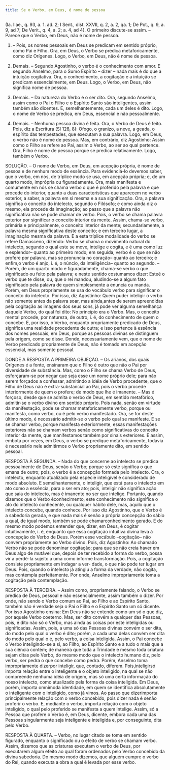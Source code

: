 ```yaml
---
title: Se o Verbo, em Deus, é nome de pessoa
---
```


(Ia. IIae., q. 93, a. 1. ad. 2; I Sent., dist. XXVII, q. 2, a. 2, qa. 1; De Pot., q. 9, a. 9, ad 7; De Verit., q. 4, a. 2; a. 4, ad 4).
  O primeiro discute-se assim. – Parece que o Verbo, em Deus, não é nome de pessoa.  

1. – Pois, os nomes pessoais em Deus se predicam em sentido próprio, como Pai e Filho. Ora, em Deus, o Verbo se predica metaforicamente, como diz Orígenes. Logo, o Verbo, em Deus, não é nome de pessoa.  

2. Demais. – Segundo Agostinho, o verbo é o conhecimento com amor. E segundo Anselmo, para o Sumo Espírito – dizer – nada mais é do que a intuição cogitativa. Ora, o conhecimento, a cogitação e a intuição se predicam essencialmente, em Deus. Logo, o Verbo, em Deus, não significa nome de pessoa.  

3. Demais. – Da natureza do Verbo é o ser dito. Ora, segundo Anselmo, assim como o Pai o Filho e o Espírito Santo são inteligentes, assim também são dicentes. E, semelhantemente, cada um deles é dito. Logo, o nome de Verbo se predica, em Deus, essencial e não pessoalmente.  

4. Demais. – Nenhuma pessoa divina é feita. Ora, o Verbo de Deus é feito. Pois, diz a Escritura (Sl 128, 8): Ofogo, o granizo, a neve, a geada, o espírito das tempestades, que executam a sua palavra. Logo, em Deus, o verbo não é nome de pessoa.  Mas, em contrário, diz Agostinho: Assim como o Filho se refere ao Pai, assim o Verbo, ao ser ao qual pertence. Ora, Filho é nome de pessoa porque se predica relativamente. Logo, também o Verbo.  

SOLUÇÃO. – O nome de Verbo, em Deus, em acepção própria, é nome de pessoa e de nenhum modo de essência. Para evidenciá-lo devemos saber, que o verbo, em nós, de tríplice modo se usa, em acepção própria; e, de um quarto modo, imprópria ou figuradamente. Ora, mais manifesta e comumente em nós se chama verbo o que é proferido pela palavra e que procede do interior, quanto a duas características que aparecem no verbo exterior, a saber, a palavra em si mesma e a sua significação. Ora, a palavra significa o conceito do intelecto, segundo o Filósofo; e como ainda diz o mesmo, ela procede da imaginação; ao passo que a palavra não significativa não se pode chamar de verbo. Pois, o verbo se chama palavra exterior por significar o conceito interior da mente. Assim, chama-se verbo, primária e principalmente, o conceito interior da mente; secundariamente, a palavra mesma significativa deste conceito; e em terceiro lugar, a imaginação mesma da palavra. E a esta tríplice modalidade do verbo se refere Damasceno, dizendo: Verbo se chama o movimento natural do intelecto, segundo o qual este se move, intelige e cogita, e é uma como luz e esplendor– quanto ao primeiro modo; em seguida, verbo é o que se não profere por palavra, mas se pronuncia no coração– quanto ao terceiro; e enfim,o verbo é anjo, i. é, o núncio, da inteligência– quanto ao segundo. – Porém, de um quarto modo e figuradamente, chama-se verbo o que significado ou feito pela palavra; e neste sentido costumamos dizer: Esteé o verbo que te disse, ou, que o rei mandou, aludindo-se a algum fato significado pela palavra de quem simplesmente a enuncia ou manda. Porém, em Deus propriamente se usa do vocábulo verbo para significar o conceito do intelecto. Por isso, diz Agostinho: Quem puder inteligir o verbo não somente antes da palavra soar, mas ainda,antes de serem apreendidas pela cogitação as imagens dos seus sons, já pode ver alguma semelhança daquele Verbo, do qual foi dito: No princípio era o Verbo. Mas, o conceito mental procede, por natureza, de outro, i. é, do conhecimento de quem o concebe. E, por isso, o Verbo, enquanto propriamente predicado de Deus, significa uma realidade procedente de outra; e isso pertence à essência dos nomes pessoais, em Deus, porque as pessoas divinas se distinguem pela origem, como se disse. Donde, necessariamente vem, que o nome de Verbo predicado propriamente de Deus, não é tomado em acepção essencial, mas somente pessoal.  

DONDE A RESPOSTA À PRIMEIRA OBJEÇÃO. – Os arianos, dos quais Orígenes é a fonte, ensinaram que o Filho é outro que não o Pai por diversidade de substância. Mas, como o Filho se chama Verbo de Deus, esforçaram-se por negar que seja esse um nome próprio dele; para não serem forçados a confessar, admitindo a idéia de Verbo procedente, que o Filho de Deus não é extra-substancial ao Pai, pois o verbo procede interiormente de quem o profere; de modo que lhe é imanente. – Mas é forçoso, desde que se admita o verbo de Deus, em sentido metafórico, admitir-se o verbo divino em sentido próprio. Pois nada, senão em virtude da manifestação, pode se chamar metaforicamente verbo, porque ou manifesta, como verbo, ou é pelo verbo manifestado. Ora, se for deste último modo, é necessário admitir-se o verbo pelo qual se manifeste. E se se chamar verbo, porque manifesta exteriormente, essas manifestações exteriores não se chamam verbos senão como significativas do conceito interior da mente, que manifestamos também por sinais exteriores. E assim, embota por vezes, em Deus, o verbo se predique metaforicamente, todavia é necessário nele admitirmos o Verbo propriamente dito, em sentido pessoal.  

RESPOSTA À SEGUNDA. – Nada do que concerne ao intelecto se predica pessoalmente de Deus, senão o Verbo; porque só este significa o que emana de outro; pois, o verbo é a concepção formada pelo intelecto. Ora, o intelecto, enquanto atualizado pela espécie inteligível é considerado de modo absoluto. E semelhantemente, o inteligir, que está para o intelecto em ato como a essência, para o ser em ato; pois, inteligir não significa ação que saia do intelecto, mas é imanente no ser que intelige. Portanto, quando dizemos que o Verbo éconhecimento, este conhecimento não significa o ato do intelecto conhecente, ou qualquer hábito dele, mas, aquilo que o intelecto concebe, quando conhece. Por isso diz Agostinho, que o Verbo é a sabedoria gerada, e que nada mais é senão a própria concepção do sábio a qual, de igual modo, também se pode chamarconhecimento gerado. E do mesmo modo podemos entender que, dizer, em Deus, é cogitar intuitivamente, i. é, enquanto que essa cogitação intuitiva divina leva à concepção do Verbo de Deus. Porém esse vocábulo –cogitação– não convém propriamente ao Verbo divino. Pois, diz Agostinho: Ao chamado Verbo não se pode denominar cogitação; para que se não creia haver em Deus algo de mutável que, depois de ter recebido a forma do verbo, possa vir a perdê-la sujeito a uma como informe transformação. Pois, a cogitação consiste propriamente em indagar a ver- dade, o que não pode ter lugar em Deus. Pois, quando o intelecto já atingiu a forma da verdade, não cogita, mas contempla perfeitamente. Por onde, Anselmo impropriamente toma a cogitação pela contemplação.  

RESPOSTA À TERCEIRA. – Assim como, propriamente falando, o Verbo se predica de Deus, pessoal e não essencialmente, assim também o dizer. Por onde, não sendo o Verbo comum ao Pai, ao Filho e ao Espírito Santo, também não é verdade seja o Pai o Filho e o Espírito Santo um só dicente. Por isso Agostinho ensina: Em Deus não se entende como um só o que diz, por aquele Verbo coeterno. Mas, ser dito convém a qualquer das Pessoas, pois, é dito não só o Verbo, mas ainda as coisas por este inteligidas ou significadas. Assim, pois, a uma só das Pessoas divinas convém o ser dita, do modo pelo qual o verbo é dito; porém, a cada uma delas convém ser dita do modo pelo qual o é, pelo verbo, a coisa inteligida. Assim, o Pai concebe o Verbo inteligindo-se a si, ao Filho, ao Espírito Santo e a tudo o mais que a sua ciência contém; de maneira que toda a Trindade e mesmo toda criatura sejam ditas pelo Verbo, do mesmo modo que o intelecto humano diz, pelo verbo, ser pedra o que concebe como pedra. Porém, Anselmo toma impropriamente dizerpor inteligir, que, contudo, diferem. Pois,inteligirsó importa relação entre o inteligente e o objeto inteligido, na qual se não compreende nenhuma idéia de origem, mas só uma certa informação do nosso intelecto, como atualizado pela forma da coisa inteligida. Em Deus, porém, importa omnímoda identidade, em quem se identifica absolutamente o inteligente com o inteligido, como já vimos. Ao passo que dizerimporta principalmente relação com o verbo concebido, pois dizer nada é senão proferir o verbo. E, mediante o verbo, importa relação com o objeto inteligido, o qual pelo proferido se manifesta a quem intelige. Assim, só a Pessoa que profere o Verbo é, em Deus, dicente, embora cada uma das Pessoas singularmente seja inteligente e inteligida e, por conseguinte, dita pelo Verbo.  

RESPOSTA À QUARTA. – Verbo, no lugar citado se toma em sentido figurado, enquanto o significado ou o efeito de verbo se chamam verbo. Assim, dizemos que as criaturas executam o verbo de Deus, por executarem algum efeito ao qual foram ordenados pelo Verbo concebido da divina sabedoria. Do mesmo modo dizemos, que alguém cumpre o verbo do Rei, quando executa a obra a qual é levada por esse verbo.